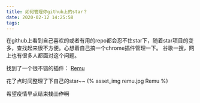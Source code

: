 ```yaml
---
title: 如何管理你github上的star？
date: 2020-02-12 14:25:58
tags: 
---
```


在github上看到自己喜欢的或者有用的repo都会忍不住star下，随着star项目的变多，查找起来很不方便。心想着自己搞一个chrome插件管理一下。
谷歌一搜，网上也有很多人都面对这个问题。

找到了一个很不错的插件： [Remu](https://github.com/zenghongtu/Remu)

花了点时间整理了下自己的star~~
{% asset_img remu.jpg Remu %}

希望疫情早点结束~~找工作啊~~

